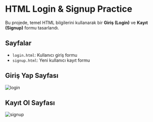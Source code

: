 # HTML Login & Signup Practice

Bu projede, temel HTML bilgilerini kullanarak bir **Giriş (Login)** ve **Kayıt (Signup)** formu tasarlandı.

## Sayfalar

- `login.html`: Kullanıcı giriş formu
- `signup.html`: Yeni kullanıcı kayıt formu

##  Giriş Yap Sayfası

![login](https://github.com/user-attachments/assets/b4ed22d5-3f74-4e72-836b-9c1413eee695)

##  Kayıt Ol Sayfası
![signup](https://github.com/user-attachments/assets/6438e189-ea7f-4c06-97d3-cea6cdaed4cf)

